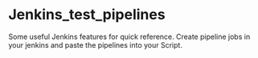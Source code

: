 # Jenkins_test_pipelines
Some useful Jenkins features for quick reference.
Create pipeline jobs in your jenkins and paste the pipelines into your Script.
